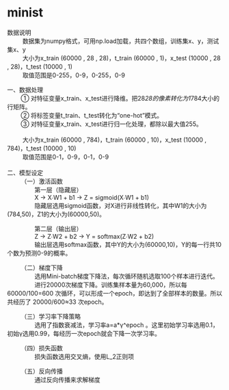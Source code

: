 # minist
数据说明<br>
&emsp; &emsp; 数据集为numpy格式，可用np.load加载，共四个数组，训练集x、y，测试集x、y<br>
&emsp; &emsp; 大小为x_train (60000 , 28 , 28)，t_train (60000 , 1)，x_test (10000 , 28 , 28)，t_test (10000 , 1)<br>
&emsp; &emsp; 取值范围是0-255，0-9，0-255，0-9<br>

一、数据处理<br>
&emsp; &emsp;①	对特征变量x_train、x_test进行降维。把28*28的像素转化为1*784大小的行矩阵。<br>
&emsp; &emsp;②	将标签变量t_train、t_test转化为“one-hot”模式。<br>
&emsp; &emsp;③	对特征变量x_train、x_test进行归一化处理，都除以最大值255。<br>
 <br/>
&emsp; &emsp; 大小为x_train (60000 , 784)，t_train (60000 , 10)，x_test (10000 , 784)，t_test (10000 , 10)<br>
&emsp; &emsp; 取值范围是0-1，0-9，0-1，0-9<br>
 <br/>
二、模型设定<br>
&emsp; &emsp;（一）激活函数<br>
&emsp; &emsp;&emsp; &emsp;第一层（隐藏层）<br>
&emsp; &emsp;&emsp; &emsp;X → X∙W1 + b1 → Z = sigmoid(X∙W1 + b1)<br>
&emsp; &emsp;&emsp; &emsp;隐藏层选用sigmoid函数，对X进行非线性转化，其中W1的大小为(784,50)，Z1的大小为(60000,50)。<br>

&emsp; &emsp;&emsp; &emsp;第二层（输出层）<br>
&emsp; &emsp;&emsp; &emsp;Z → Z∙W2  + b2 → Y = softmax(Z∙W2 + b2)<br>
&emsp; &emsp;&emsp; &emsp;输出层选用softmax函数，其中Y的大小为(60000,10)，Y的每一行共10个数为预测0-9的概率。<br>

&emsp; &emsp;（二）梯度下降<br>
&emsp; &emsp;&emsp; &emsp;选用Mini-batch梯度下降法，每次循环随机选取100个样本进行迭代。<br>
&emsp; &emsp;&emsp; &emsp;进行20000次梯度下降。训练集样本量为60,000，所以每 60000/100=600 次循环，可以形成一个epoch，即达到了全部样本的数量。所以共经历了 20000/600≈33 次epoch。<br>

&emsp; &emsp;（三）学习率下降策略<br>
&emsp; &emsp;&emsp; &emsp;选用了指数衰减法，学习率a=a*γ^epoch  。这里初始学习率选用0.1，初始γ选用0.99，每经历一次epoch就会下降一次学习率。

&emsp; &emsp;（四）损失函数<br>
&emsp; &emsp;&emsp; &emsp;损失函数选用交叉熵，使用L_2正则项

&emsp; &emsp;（五）反向传播<br>
&emsp; &emsp;&emsp; &emsp;通过反向传播来求解梯度

